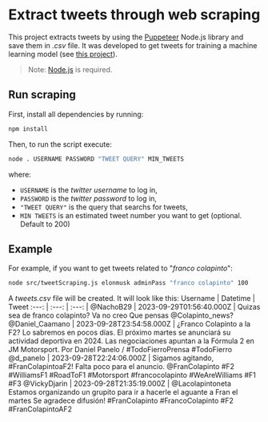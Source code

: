 # Extract tweets through web scraping
This project extracts tweets by using the [Puppeteer](https://pptr.dev/) Node.js library and save them in *.csv* file. It was developed to get tweets for training a machine learning model (see [this project](https://github.com/FedericoPacheco/tp1-ic)).
> Note: [Node.js](https://nodejs.org/es) is required.

## Run scraping
First, install all dependencies by running:
```bash
npm install
```
Then, to run the script execute:
```bash
node . USERNAME PASSWORD "TWEET QUERY" MIN_TWEETS
```
where:
- `USERNAME` is the *twitter username* to log in,
- `PASSWORD` is the *twitter password* to log in, 
- `"TWEET QUERY"` is the query that searchs for tweets,
- `MIN TWEETS` is an estimated tweet number you want to get (optional. Default to 200)

## Example

For example, if you want to get tweets related to "*franco colapinto*":
```bash
node src/tweetScraping.js elonmusk adminPass "franco colapinto" 100
```
A *tweets.csv* file will be created. It will look like this:
Username | Datetime | Tweet
:---: | :---: | :---: |
@NachoB29 | 2023-09-29T01:56:40.000Z | Quizas sea de franco colapinto?  Va no creo  Que pensas @Colapinto_news? 
@Daniel_Caamano | 2023-09-28T23:54:58.000Z | ¿Franco Colapinto a la F2? Lo sabremos en pocos días.  El próximo martes se anunciará su actividad deportiva en 2024. Las negociaciones apuntan a la Fórmula 2 en JM Motorsport.  Por Daniel Panelo / #TodoFierroPrensa  #TodoFierro
@d_panelo | 2023-09-28T22:24:06.000Z | Sigamos agitando, #FranColapintoaF2! Falta poco para el anuncio.  @FranColapinto #F2 #WilliamsF1 #RoadToF1 #Motorsport #francocolapinto #WeAreWilliams #F1 #F3
@VickyDjarin | 2023-09-28T21:35:19.000Z | @Lacolapintoneta Estamos organizando un grupito para ir a hacerle el aguante a Fran el martes Se agradece difusión! #FranColapinto #FrancoColapinto #F2 #FranColapintoAF2

